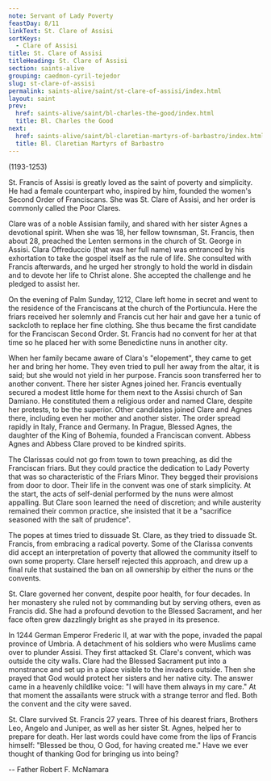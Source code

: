 ```yaml
---
note: Servant of Lady Poverty
feastDay: 8/11
linkText: St. Clare of Assisi
sortKeys:
  - Clare of Assisi
title: St. Clare of Assisi
titleHeading: St. Clare of Assisi
section: saints-alive
grouping: caedmon-cyril-tejedor
slug: st-clare-of-assisi
permalink: saints-alive/saint/st-clare-of-assisi/index.html
layout: saint
prev:
  href: saints-alive/saint/bl-charles-the-good/index.html
  title: Bl. Charles the Good
next:
  href: saints-alive/saint/bl-claretian-martyrs-of-barbastro/index.html
  title: Bl. Claretian Martyrs of Barbastro
---
```

(1193-1253)

St. Francis of Assisi is greatly loved as the saint of poverty and simplicity. He had a female counterpart who, inspired by him, founded the women's Second Order of Franciscans. She was St. Clare of Assisi, and her order is commonly called the Poor Clares.

Clare was of a noble Assisian family, and shared with her sister Agnes a devotional spirit. When she was 18, her fellow townsman, St. Francis, then about 28, preached the Lenten sermons in the church of St. George in Assisi. Clara Offreduccio (that was her full name) was entranced by his exhortation to take the gospel itself as the rule of life. She consulted with Francis afterwards, and he urged her strongly to hold the world in disdain and to devote her life to Christ alone. She accepted the challenge and he pledged to assist her.

On the evening of Palm Sunday, 1212, Clare left home in secret and went to the residence of the Franciscans at the church of the Portiuncula. Here the friars received her solemnly and Francis cut her hair and gave her a tunic of sackcloth to replace her fine clothing. She thus became the first candidate for the Franciscan Second Order. St. Francis had no convent for her at that time so he placed her with some Benedictine nuns in another city.

When her family became aware of Clara's "elopement", they came to get her and bring her home. They even tried to pull her away from the altar, it is said; but she would not yield in her purpose. Francis soon transferred her to another convent. There her sister Agnes joined her. Francis eventually secured a modest little home for them next to the Assisi church of San Damiano. He constituted them a religious order and named Clare, despite her protests, to be the superior. Other candidates joined Clare and Agnes there, including even her mother and another sister. The order spread rapidly in Italy, France and Germany. In Prague, Blessed Agnes, the daughter of the King of Bohemia, founded a Franciscan convent. Abbess Agnes and Abbess Clare proved to be kindred spirits.

The Clarissas could not go from town to town preaching, as did the Franciscan friars. But they could practice the dedication to Lady Poverty that was so characteristic of the Friars Minor. They begged their provisions from door to door. Their life in the convent was one of stark simplicity. At the start, the acts of self-denial performed by the nuns were almost appalling. But Clare soon learned the need of discretion; and while austerity remained their common practice, she insisted that it be a "sacrifice seasoned with the salt of prudence".

The popes at times tried to dissuade St. Clare, as they tried to dissuade St. Francis, from embracing a radical poverty. Some of the Clarissa convents did accept an interpretation of poverty that allowed the community itself to own some property. Clare herself rejected this approach, and drew up a final rule that sustained the ban on all ownership by either the nuns or the convents.

St. Clare governed her convent, despite poor health, for four decades. In her monastery she ruled not by commanding but by serving others, even as Francis did. She had a profound devotion to the Blessed Sacrament, and her face often grew dazzlingly bright as she prayed in its presence.

In 1244 German Emperor Frederic II, at war with the pope, invaded the papal province of Umbria. A detachment of his soldiers who were Muslims came over to plunder Assisi. They first attacked St. Clare's convent, which was outside the city walls. Clare had the Blessed Sacrament put into a monstrance and set up in a place visible to the invaders outside. Then she prayed that God would protect her sisters and her native city. The answer came in a heavenly childlike voice: "I will have them always in my care." At that moment the assailants were struck with a strange terror and fled. Both the convent and the city were saved.

St. Clare survived St. Francis 27 years. Three of his dearest friars, Brothers Leo, Angelo and Juniper, as well as her sister St. Agnes, helped her to prepare for death. Her last words could have come from the lips of Francis himself: "Blessed be thou, O God, for having created me." Have we ever thought of thanking God for bringing us into being?

\-- Father Robert F. McNamara